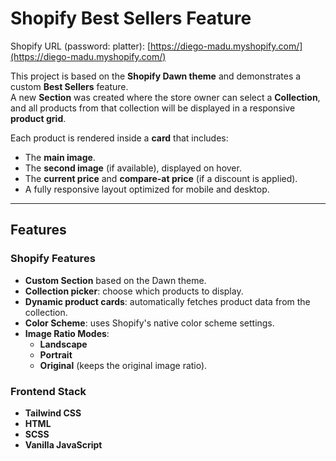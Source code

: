 # Shopify Best Sellers Feature

Shopify URL (password: platter):
[https://diego-madu.myshopify.com/](https://diego-madu.myshopify.com/)

This project is based on the **Shopify Dawn theme** and demonstrates a custom **Best Sellers** feature.  
A new **Section** was created where the store owner can select a **Collection**, and all products from that collection will be displayed in a responsive **product grid**.

Each product is rendered inside a **card** that includes:
- The **main image**.
- The **second image** (if available), displayed on hover.
- The **current price** and **compare-at price** (if a discount is applied).
- A fully responsive layout optimized for mobile and desktop.

---

## Features

### Shopify Features
- **Custom Section** based on the Dawn theme.
- **Collection picker**: choose which products to display.
- **Dynamic product cards**: automatically fetches product data from the collection.
- **Color Scheme**: uses Shopify's native color scheme settings.
- **Image Ratio Modes**:  
  - **Landscape**
  - **Portrait**
  - **Original** (keeps the original image ratio).

### Frontend Stack
- **Tailwind CSS**
- **HTML**
- **SCSS**
- **Vanilla JavaScript**
